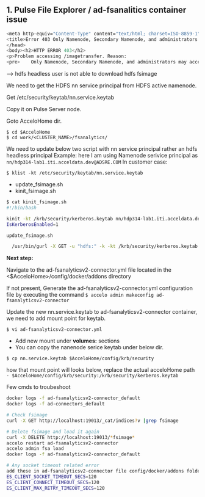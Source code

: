 ## 1. Pulse File Explorer / ad-fsanalitics container issue

```bash
<meta http-equiv="Content-Type" content="text/html; charset=ISO-8859-1"/>
<title>Error 403 Only Namenode, Secondary Namenode, and administrators may access this servlet</title>
</head>
<body><h2>HTTP ERROR 403</h2>
<p>Problem accessing /imagetransfer. Reason:
<pre>    Only Namenode, Secondary Namenode, and administrators may access this servlet</pre></p><hr /><i><small>Powered by Jetty://</small></i><br/>
```

--> hdfs headless user is not able to download hdfs fsimage

We need to get the HDFS nn service principal from HDFS active namenode.

Get /etc/security/keytab/nn.service.keytab

Copy it on Pulse Server node.

Goto AcceloHome dir.
```
$ cd $AcceloHome
$ cd work/<CLUSTER_NAME>/fsanalytics/
```
We need to update below two script with nn service principal rather an hdfs headless principal
Example: here I am using Namenode serivice principal as `nn/hdp314-lab1.iti.acceldata.dev@ADSRE.COM`
In customer case:

`$ klist -kt /etc/security/keytab/nn.service.keytab`

* update_fsimage.sh
* kinit_fsimage.sh

```bash
$ cat kinit_fsimage.sh
#!/bin/bash

kinit -kt /krb/security/kerberos.keytab nn/hdp314-lab1.iti.acceldata.dev@ADSRE.COM
IsKerberosEnabled=1
```

```bash
update_fsimage.sh

  /usr/bin/gurl -X GET -u "hdfs:" -k -kt /krb/security/kerberos.keytab -kp nn/hdp314-lab1.iti.acceldata.dev@ADSRE.COM -o /etc/fsanalytics/$1/fsimage -l "http://hdp314-lab2.iti.acceldata.dev:50070/imagetransfer?getimage=1&txid=latest"
```

**Next step:**

Navigate to the  ad-fsanalyticsv2-connector.yml file located in the <$AcceloHome>/config/docker/addons directory

If not present, Generate the ad-fsanalyticsv2-connector.yml configuration file by executing the command
`$ accelo admin makeconfig ad-fsanalyticsv2-connector`

Update the new nn.service.keytab to ad-fsanalyticsv2-connector container, we need to add mount point for keytab.

`$ vi ad-fsanalyticsv2-connector.yml`

* Add new mount under **volumes:** sections
* You can copy the nanenode serice keytab under below dir.

`$ cp nn.service.keytab $AcceloHome/config/krb/security`

how that mount point will looks below, replace the actual acceloHome path
`- $AcceloHome/config/krb/security:/krb/security/kerberos.keytab`


Few cmds to troubeshoot
```bash
docker logs -f ad-fsanalyticsv2-connector_default
docker logs -f ad-connectors_default

# Check fsimage
curl -X GET http://localhost:19013/_cat/indices?v |grep fsimage

# Delete fsimage and load it again
curl -X DELETE http://localhost:19013/*fsimage*
accelo restart ad-fsanalyticsv2-connector
accelo admin fsa load
docker logs -f ad-fsanalyticsv2-connector_default

# Any socket timeout related error
add these in ad-fsanalyticsv2-connector file config/docker/addons folder
ES_CLIENT_SOCKET_TIMEOUT_SECS=120
ES_CLIENT_CONNECT_TIMEOUT_SECS=120
ES_CLIENT_MAX_RETRY_TIMEOUT_SECS=120
```



